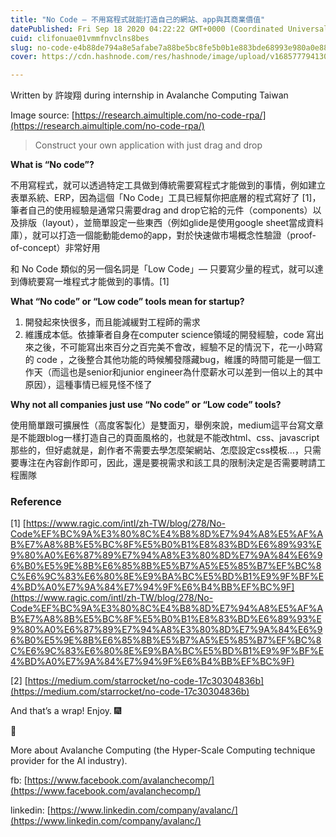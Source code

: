 ```yaml
---
title: "No Code — 不用寫程式就能打造自己的網站、app與其商業價值"
datePublished: Fri Sep 18 2020 04:22:22 GMT+0000 (Coordinated Universal Time)
cuid: clifonuae01vmmfnvclns8bes
slug: no-code-e4b88de794a8e5afabe7a88be5bc8fe5b0b1e883bde68993e980a0e887aae5b7b1e79a84e7b6b2e7ab99-appe88887e585b6e59586e6a5ade583b9e580bc-ee96c6427dd9
cover: https://cdn.hashnode.com/res/hashnode/image/upload/v1685777941309/370f5c06-6c8c-42bb-9842-2604abbccaf5.png

---
```


Written by 許竣翔 during internship in Avalanche Computing Taiwan

Image source: [https://research.aimultiple.com/no-code-rpa/](https://research.aimultiple.com/no-code-rpa/)

> Construct your own application with just drag and drop

**What is “No code”?**

不用寫程式，就可以透過特定工具做到傳統需要寫程式才能做到的事情，例如建立表單系統、ERP，因為這個「No Code」工具已經幫你把底層的程式寫好了 \[1\]，筆者自己的使用經驗是通常只需要drag and drop它給的元件（components）以及排版（layout），並簡單設定一些東西（例如glide是使用google sheet當成資料庫），就可以打造一個能動能demo的app，對於快速做市場概念性驗證（proof-of-concept）非常好用

和 No Code 類似的另一個名詞是「Low Code」— 只要寫少量的程式，就可以達到傳統要寫一堆程式才能做到的事情。\[1\]

**What “No code” or “Low code” tools mean for startup?**

1.  開發起來快很多，而且能減緩對工程師的需求
2.  維護成本低。依據筆者自身在computer science領域的開發經驗，code 寫出來之後，不可能寫出來百分之百完美不會改，經驗不足的情況下，花一小時寫的 code ，之後整合其他功能的時候觸發隱藏bug，維護的時間可能是一個工作天（而這也是senior和junior engineer為什麼薪水可以差到一倍以上的其中原因），這種事情已經見怪不怪了

**Why not all companies just use “No code” or “Low code” tools?**

使用簡單跟可擴展性（高度客製化）是雙面刃，舉例來說，medium這平台寫文章是不能跟blog一樣打造自己的頁面風格的，也就是不能改html、css、javascript那些的，但好處就是，創作者不需要去學怎麼架網站、怎麼設定css模板…，只需要專注在內容創作即可，因此，還是要視需求和該工具的限制決定是否需要聘請工程團隊

### Reference

\[1\] [https://www.ragic.com/intl/zh-TW/blog/278/No-Code%EF%BC%9A%E3%80%8C%E4%B8%8D%E7%94%A8%E5%AF%AB%E7%A8%8B%E5%BC%8F%E5%B0%B1%E8%83%BD%E6%89%93%E9%80%A0%E6%87%89%E7%94%A8%E3%80%8D%E7%9A%84%E6%96%B0%E5%9E%8B%E6%85%8B%E5%B7%A5%E5%85%B7%EF%BC%8C%E6%9C%83%E6%80%8E%E9%BA%BC%E5%BD%B1%E9%9F%BF%E4%BD%A0%E7%9A%84%E7%94%9F%E6%B4%BB%EF%BC%9F](https://www.ragic.com/intl/zh-TW/blog/278/No-Code%EF%BC%9A%E3%80%8C%E4%B8%8D%E7%94%A8%E5%AF%AB%E7%A8%8B%E5%BC%8F%E5%B0%B1%E8%83%BD%E6%89%93%E9%80%A0%E6%87%89%E7%94%A8%E3%80%8D%E7%9A%84%E6%96%B0%E5%9E%8B%E6%85%8B%E5%B7%A5%E5%85%B7%EF%BC%8C%E6%9C%83%E6%80%8E%E9%BA%BC%E5%BD%B1%E9%9F%BF%E4%BD%A0%E7%9A%84%E7%94%9F%E6%B4%BB%EF%BC%9F)

\[2\] [https://medium.com/starrocket/no-code-17c30304836b](https://medium.com/starrocket/no-code-17c30304836b)

And that’s a wrap! Enjoy. 🎆

👏

More about Avalanche Computing (the Hyper-Scale Computing technique provider for the AI industry).

fb: [https://www.facebook.com/avalanchecomp/](https://www.facebook.com/avalanchecomp/)

linkedin: [https://www.linkedin.com/company/avalanc/](https://www.linkedin.com/company/avalanc/)